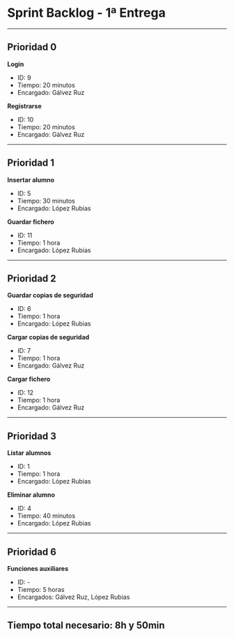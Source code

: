 # Sprint Backlog - 1ª Entrega

----
## Prioridad 0

**Login**

* ID: 9
* Tiempo: 20 minutos
* Encargado: Gálvez Ruz

**Registrarse**

* ID: 10
* Tiempo: 20 minutos
* Encargado: Gálvez Ruz

----
## Prioridad 1

**Insertar alumno**

* ID: 5
* Tiempo: 30 minutos
* Encargado: López Rubias

**Guardar fichero**

* ID: 11
* Tiempo: 1 hora
* Encargado: López Rubias

----
## Prioridad 2

**Guardar copias de seguridad**

* ID: 6
* Tiempo: 1 hora
* Encargado: López Rubias

**Cargar copias de seguridad**

* ID: 7
* Tiempo: 1 hora
* Encargado: Gálvez Ruz

**Cargar fichero**

* ID: 12
* Tiempo: 1 hora
* Encargado: Gálvez Ruz

----
## Prioridad 3

**Listar alumnos**

* ID: 1
* Tiempo: 1 hora
* Encargado: López Rubias

**Eliminar alumno**

* ID: 4
* Tiempo: 40 minutos
* Encargado: López Rubias

----
## Prioridad 6

**Funciones auxiliares**

* ID: -
* Tiempo: 5 horas
* Encargados: Gálvez Ruz, López Rubias

----
## Tiempo total necesario: 8h y 50min